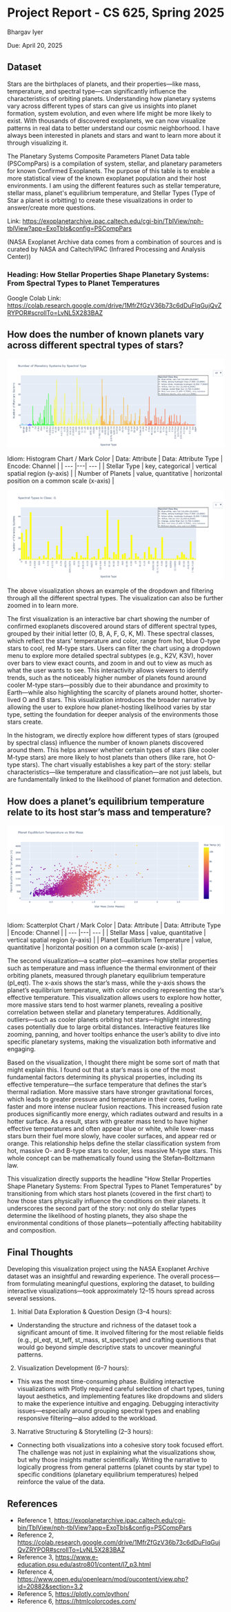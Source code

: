 # Project Report - CS 625, Spring 2025

Bhargav Iyer

Due: April 20, 2025

## Dataset

Stars are the birthplaces of planets, and their properties—like mass, temperature, and spectral type—can significantly influence the characteristics of orbiting planets. Understanding how planetary systems vary across different types of stars can give us insights into planet formation, system evolution, and even where life might be more likely to exist. With thousands of discovered exoplanets, we can now visualize patterns in real data to better understand our cosmic neighborhood.  I have always been interested in planets and stars and want to learn more about it through visualizing it.

The Planetary Systems Composite Parameters Planet Data table (PSCompPars) is a compilation of system, stellar, and planetary parameters for known Confirmed Exoplanets. The purpose of this table is to enable a more statistical view of the known exoplanet population and their host environments.  I am using the different features such as stellar temperature, stellar mass, planet's equilibrium temperature, and Stellar Types (Type of Star a planet is orbitting) to create these visualizations in order to answer/create more questions.

Link:  https://exoplanetarchive.ipac.caltech.edu/cgi-bin/TblView/nph-tblView?app=ExoTbls&config=PSCompPars

(NASA Exoplanet Archive data comes from a combination of sources and is curated by NASA and Caltech/IPAC (Infrared Processing and Analysis Center))

### Heading: How Stellar Properties Shape Planetary Systems: From Spectral Types to Planet Temperatures

Google Colab Link:  https://colab.research.google.com/drive/1MfrZfGzV36b73c6dDuFIqGujQvZRYPOR#scrollTo=LvNL5X283BAZ

## How does the number of known planets vary across different spectral types of stars?

![This is a picture of a histogram of All Spectral Types.](SpectralTypeHistAll.png)

Idiom: Histogram Chart / Mark Color
| Data: Attribute | Data: Attribute Type  | Encode: Channel | 
| --- |---| --- |
| Stellar Type | key, categorical | vertical spatial region (y-axis) |
| Number of Planets | value, quantitative | horizontal position on a common scale (x-axis) |

![This is a picture of a histogram of G type Spectral Types.](SpectralTypeHistG.png)

The above visualization shows an example of the dropdown and filtering through all the different spectral types.  The visualization can also be further zoomed in to learn more.

The first visualization is an interactive bar chart showing the number of confirmed exoplanets discovered around stars of different spectral types, grouped by their initial letter (O, B, A, F, G, K, M). These spectral classes, which reflect the stars’ temperature and color, range from hot, blue O-type stars to cool, red M-type stars. Users can filter the chart using a dropdown menu to explore more detailed spectral subtypes (e.g., K2V, K3V), hover over bars to view exact counts, and zoom in and out to view as much as what the user wants to see. This interactivity allows viewers to identify trends, such as the noticeably higher number of planets found around cooler M-type stars—possibly due to their abundance and proximity to Earth—while also highlighting the scarcity of planets around hotter, shorter-lived O and B stars. This visualization introduces the broader narrative by allowing the user to explore how planet-hosting likelihood varies by star type, setting the foundation for deeper analysis of the environments those stars create.

In the histogram, we directly explore how different types of stars (grouped by spectral class) influence the number of known planets discovered around them. This helps answer whether certain types of stars (like cooler M-type stars) are more likely to host planets than others (like rare, hot O-type stars). The chart visually establishes a key part of the story: stellar characteristics—like temperature and classification—are not just labels, but are fundamentally linked to the likelihood of planet formation and detection.

## How does a planet’s equilibrium temperature relate to its host star’s mass and temperature?

![This is a picture of a scatterplot of Star Mass vs Planet Equilibrium Temperature.](StarMassPlanetTempScatter.png)

Idiom: Scatterplot Chart / Mark Color
| Data: Attribute | Data: Attribute Type  | Encode: Channel | 
| --- |---| --- |
| Stellar Mass | value, quantitative | vertical spatial region (y-axis) |
| Planet Equilibrium Temperature | value, quantitative | horizontal position on a common scale (x-axis) |

The second visualization—a scatter plot—examines how stellar properties such as temperature and mass influence the thermal environment of their orbiting planets, measured through planetary equilibrium temperature (pl_eqt). The x-axis shows the star’s mass, while the y-axis shows the planet’s equilibrium temperature, with color encoding representing the star’s effective temperature. This visualization allows users to explore how hotter, more massive stars tend to host warmer planets, revealing a positive correlation between stellar and planetary temperatures. Additionally, outliers—such as cooler planets orbiting hot stars—highlight interesting cases potentially due to large orbital distances. Interactive features like zooming, panning, and hover tooltips enhance the user’s ability to dive into specific planetary systems, making the visualization both informative and engaging.

Based on the visualization, I thought there might be some sort of math that might explain this. I found out that a star’s mass is one of the most fundamental factors determining its physical properties, including its effective temperature—the surface temperature that defines the star’s thermal radiation. More massive stars have stronger gravitational forces, which leads to greater pressure and temperature in their cores, fueling faster and more intense nuclear fusion reactions. This increased fusion rate produces significantly more energy, which radiates outward and results in a hotter surface. As a result, stars with greater mass tend to have higher effective temperatures and often appear blue or white, while lower-mass stars burn their fuel more slowly, have cooler surfaces, and appear red or orange. This relationship helps define the stellar classification system from hot, massive O- and B-type stars to cooler, less massive M-type stars.  This whole concept can be mathematically found using the Stefan–Boltzmann law.

This visualization directly supports the headline "How Stellar Properties Shape Planetary Systems: From Spectral Types to Planet Temperatures" by transitioning from which stars host planets (covered in the first chart) to how those stars physically influence the conditions on their planets. It underscores the second part of the story: not only do stellar types determine the likelihood of hosting planets, they also shape the environmental conditions of those planets—potentially affecting habitability and composition.

## Final Thoughts
Developing this visualization project using the NASA Exoplanet Archive dataset was an insightful and rewarding experience. The overall process—from formulating meaningful questions, exploring the dataset, to building interactive visualizations—took approximately 12–15 hours spread across several sessions.

1. Initial Data Exploration & Question Design (3–4 hours):
- Understanding the structure and richness of the dataset took a significant amount of time. It involved filtering for the most reliable fields (e.g., pl_eqt, st_teff, st_mass, st_spectype) and crafting questions that would go beyond simple descriptive stats to uncover meaningful patterns.

2. Visualization Development (6–7 hours):
- This was the most time-consuming phase. Building interactive visualizations with Plotly required careful selection of chart types, tuning layout aesthetics, and implementing features like dropdowns and sliders to make the experience intuitive and engaging. Debugging interactivity issues—especially around grouping spectral types and enabling responsive filtering—also added to the workload.

3. Narrative Structuring & Storytelling (2–3 hours):
- Connecting both visualizations into a cohesive story took focused effort. The challenge was not just in explaining what the visualizations show, but why those insights matter scientifically. Writing the narrative to logically progress from general patterns (planet counts by star type) to specific conditions (planetary equilibrium temperatures) helped reinforce the value of the data.

## References

* Reference 1, <https://exoplanetarchive.ipac.caltech.edu/cgi-bin/TblView/nph-tblView?app=ExoTbls&config=PSCompPars>
* Reference 2, <https://colab.research.google.com/drive/1MfrZfGzV36b73c6dDuFIqGujQvZRYPOR#scrollTo=LvNL5X283BAZ>
* Reference 3, <https://www.e-education.psu.edu/astro801/content/l7_p3.html>
* Reference 4, <https://www.open.edu/openlearn/mod/oucontent/view.php?id=20882&section=3.2>
* Reference 5, <https://plotly.com/python/>
* Reference 6, <https://htmlcolorcodes.com/>
